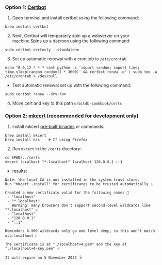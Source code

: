 ### Option 1: [Certbot](https://certbot.eff.org/lets-encrypt/osx-haproxy)

1. Open terminal and install certbot using the following command:
```shell
brew install certbot
```
   
2. Next, Certbot will temporarily spin up a webserver on your machine.Spins up a daemon using the following command:
```shell
sudo certbot certonly --standalone
```

3. Set up automatic renewal with a cron job to `/etc/crontab`
```shell
echo "0 0,12 * * * root python -c 'import random; import time; time.sleep(random.random() * 3600)' && certbot renew -q" | sudo tee -a /etc/crontab > /dev/null
```
   
- Test automatic renewal set up with the following command:
```shell
sudo certbot renew --dry-run
```

4. Move cert and key to this path `orbitdb-cookbook/certs`
   
### Option 2: [mkcert](https://github.com/FiloSottile/mkcert#installation) (recommended for development only)
   
1. Install mkcert [pre-built binaries](https://github.com/FiloSottile/mkcert/releases) or commands:
```shell
brew install mkcert
brew install nss    # If using Firefox
```
   
2. Run `mkcert` in the `/certs` directory:
```shell
cd $PWD/../certs
mkcert localhost "*.localhost" localhost 120.0.0.1 ::1
```
- results: 
```console
Note: the local CA is not installed in the system trust store.
Run "mkcert -install" for certificates to be trusted automatically ⚠️

Created a new certificate valid for the following names 📜
 - "localhost"
 - "*.localhost"
   Warning: many browsers don't support second-level wildcards like "*.localhost" ⚠️
 - "localhost"
 - "120.0.0.1"
 - "::1"

Reminder: X.509 wildcards only go one level deep, so this won't match a.b.localhost ℹ️

The certificate is at "./localhost+4.pem" and the key at "./localhost+4-key.pem" ✅

It will expire on 5 November 2023 🗓
